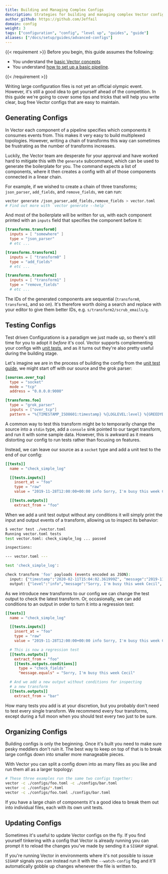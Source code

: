 ```yaml
---
title: Building and Managing Complex Configs
description: Strategies for building and managing complex Vector configs
author_github: https://github.com/Jeffail
domain: config
weight: 3
tags: ["configuration", "config", "level up", "guides", "guide"]
aliases: ["/docs/setup/guides/advanced-configs"]
---
```


{{< requirement >}}
Before you begin, this guide assumes the following:

* You understand the [basic Vector concepts][docs.about.concepts]
* You understand [how to set up a basic pipeline][docs.setup.quickstart].

[docs.about.concepts]: /docs/about/concepts
[docs.setup.quickstart]: /docs/setup/quickstart
{{< /requirement >}}

Writing large configuration files is not yet an official olympic event. However,
it's still a good idea to get yourself ahead of the competition. In this guide
we're going to cover some tips and tricks that will help you write clear, bug
free Vector configs that are easy to maintain.

## Generating Configs

In Vector each component of a pipeline specifies which components it consumes
events from. This makes it very easy to build multiplexed topologies. However,
writing a chain of transforms this way can sometimes be frustrating as the
number of transforms increases.

Luckily, the Vector team are desperate for your approval and have worked hard to
mitigate this with the `generate` subcommand, which can be used to generate the
boilerplate for you. The command expects a list of components, where it then
creates a config with all of those components connected in a linear chain.

For example, if we wished to create a chain of three transforms; `json_parser`,
`add_fields`, and `remove_fields`, we can run:

```bash
vector generate /json_parser,add_fields,remove_fields > vector.toml
# Find out more with `vector generate --help`
```

And most of the boilerplate will be written for us, with each component printed
with an `inputs` field that specifies the component before it:

```toml title="vector.toml"
[transforms.transform0]
  inputs = [ "somewhere" ]
  type = "json_parser"
  # etc ...

[transforms.transform1]
  inputs = [ "transform0" ]
  type = "add_fields"
  # etc ...

[transforms.transform2]
  inputs = [ "transform1" ]
  type = "remove_fields"
  # etc ...
```

The IDs of the generated components are sequential (`transform0`,
`transform1`, and so on). It's therefore worth doing a search and replace with
your editor to give them better IDs, e.g. `s/transform2/scrub_emails/g`.

## Testing Configs

Test driven Configurationn is a paradigm we just made up, so there's still time
for you to adopt it _before_ it's cool. Vector supports complementing your
configs with [unit tests][guides.unit-testing], and as it turns out
they're also pretty useful during the building stage.

Let's imagine we are in the process of building the config from the [unit test
guide][guides.unit-testing], we might start off with our source and
the grok parser:

```toml title="vector.toml"
[sources.over_tcp]
  type = "socket"
  mode = "tcp"
  address = "0.0.0.0:9000"

[transforms.foo]
  type = "grok_parser"
  inputs = ["over_tcp"]
  pattern = "%{TIMESTAMP_ISO8601:timestamp} %{LOGLEVEL:level} %{GREEDYDATA:message}"
```

A common way to test this transform might be to temporarily change the source
into a `stdin` type, add a `console` sink pointed to our target transform, and
run it with some sample data. However, this is awkward as it means distorting
our config to run tests rather than focusing on features.

Instead, we can leave our source as a `socket` type and add a unit test to the
end of our config:

```toml title="vector.toml"
[[tests]]
  name = "check_simple_log"

  [[tests.inputs]]
    insert_at = "foo"
    type = "raw"
    value = "2019-11-28T12:00:00+00:00 info Sorry, I'm busy this week Cecil"

  [[tests.outputs]]
    extract_from = "foo"
```

When we add a unit test output without any conditions it will simply print the
input and output events of a transform, allowing us to inspect its behavior:

```sh
$ vector test ./vector.toml
Running vector.toml tests
test vector.toml: check_simple_log ... passed

inspections:

--- vector.toml ---

test 'check_simple_log':

check transform 'foo' payloads (events encoded as JSON):
  input: {"timestamp":"2020-02-11T15:04:02.361999Z", "message":"2019-11-28T12:00:00+00:00 info Sorry, I'm busy this week Cecil"}
  output: {"level":"info","message":"Sorry, I'm busy this week Cecil", "timestamp":"2019-11-28T12:00:00+00:00"}
```

As we introduce new transforms to our config we can change the test output
to check the latest transform. Or, occasionally, we can add conditions to an
output in order to turn it into a regression test:

```toml title="vector.toml"
[[tests]]
  name = "check_simple_log"

  [[tests.inputs]]
    insert_at = "foo"
    type = "raw"
    value = "2019-11-28T12:00:00+00:00 info Sorry, I'm busy this week Cecil"

  # This is now a regression test
  [[tests.outputs]]
    extract_from = "foo"
    [[tests.outputs.conditions]]
      type = "check_fields"
      "message.equals" = "Sorry, I'm busy this week Cecil"

  # And we add a new output without conditions for inspecting
  # a new transform
  [[tests.outputs]]
    extract_from = "bar"
```

How many tests you add is at your discretion, but you probably don't need to
test every single transform. We recommend every four transforms, except during a
full moon when you should test every two just to be sure.

## Organizing Configs

Building configs is only the beginning. Once it's built you need to make sure
pesky meddlers don't ruin it. The best way to keep on top of that is to break
large configs down into smaller more manageable pieces.

With Vector you can split a config down into as many files as you like and run
them all as a larger topology:

```bash
# These three examples run the same two configs together:
vector -c ./configs/foo.toml -c ./configs/bar.toml
vector -c ./configs/*.toml
vector -c ./configs/foo.toml ./configs/bar.toml
```

If you have a large chain of components it's a good idea to break them out into
individual files, each with its own unit tests.

## Updating Configs

Sometimes it's useful to update Vector configs on the fly. If you find yourself
tinkering with a config that Vector is already running you can prompt it to
reload the changes you've made by sending it a `SIGHUP` signal.

If you're running Vector in environments where it's not possible to issue
`SIGHUP` signals you can instead run it with the `--watch-config` flag and it'll
automatically gobble up changes whenever the file is written to.

[docs.about.concepts]: /docs/about/concepts/
[docs.setup.quickstart]: /docs/setup/quickstart/
[guides.unit-testing]: /guides/level-up/unit-testing/
